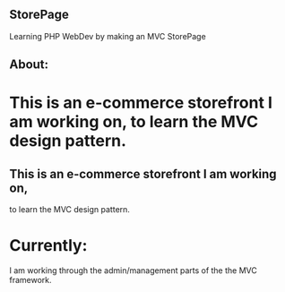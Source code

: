 ## StorePage
Learning PHP WebDev by making an MVC StorePage

## About: 
This is an e-commerce storefront I am working on,
to learn the MVC design pattern.
=======
## This is an e-commerce storefront I am working on, <br>
to learn the MVC design pattern. 

# Currently:
I am working through the admin/management parts of the the MVC framework. 
